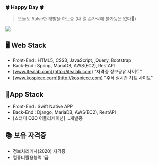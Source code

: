 
### 🍀 Happy Day 🍀

> 오늘도 !false한 개발을 하는중 (내 열 손가락에 불가능은 없다👊)

<img src='html5'>

🖥 Web Stack
-
- Front-End : HTML5, CSS3, JavaScript, jQuery, Bootstrap
- Back-End : Spring, MariaDB, AWS(EC2), RestAPI
- [www.Itealab.com](http://itealab.com) "자격증 정보공유 사이트"
- [www.kospiece.com](http://kospiece.com) "주식 실시간 차트 사이트"

📱App Stack
- 
- Front-End : Swift Native APP
- Back-End : Django, MariaDB, AWS(EC2), RestAPI
- [스터디 O2O 어플리케이션] ...개발중

📚 보유 자격증
-
- 정보처리기사(2020) 자격증
- 컴퓨터활용능력 1급


